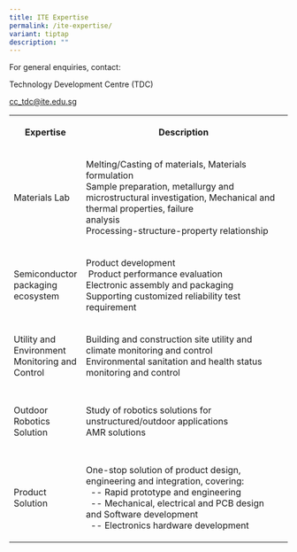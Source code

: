 ```yaml
---
title: ITE Expertise
permalink: /ite-expertise/
variant: tiptap
description: ""
---
```

<p>For general enquiries, contact:</p>
<p>Technology Development Centre (TDC)</p>
<p><a href="mailto:cc_tdc@ite.edu.sg" rel="noopener noreferrer nofollow" target="_blank">cc_tdc@ite.edu.sg</a>
</p>
<table style="minWidth: 75px">
<colgroup>
<col>
<col>
<col>
</colgroup>
<tbody>
<tr>
<th rowspan="1" colspan="1">
<p>Expertise</p>
</th>
<th rowspan="1" colspan="1">
<p>Description</p>
</th>
<th rowspan="1" colspan="1">
<p>Keywords</p>
</th>
</tr>
<tr>
<td rowspan="1" colspan="1">
<p>Materials Lab</p>
</td>
<td rowspan="1" colspan="1">
<p>Melting/Casting of materials, Materials formulation&nbsp;&nbsp;&nbsp;&nbsp;&nbsp;&nbsp;&nbsp;&nbsp;&nbsp;&nbsp;&nbsp;&nbsp;&nbsp;&nbsp;&nbsp;&nbsp;&nbsp;&nbsp;&nbsp;&nbsp;&nbsp;&nbsp;&nbsp;&nbsp;&nbsp;&nbsp;&nbsp;&nbsp;&nbsp;&nbsp;&nbsp;&nbsp;&nbsp;&nbsp;&nbsp;&nbsp;&nbsp;&nbsp;&nbsp;&nbsp;&nbsp;&nbsp;&nbsp;&nbsp;&nbsp;&nbsp;&nbsp;&nbsp;&nbsp;&nbsp;&nbsp;&nbsp;&nbsp;&nbsp;
Sample preparation, metallurgy and microstructural investigation, Mechanical
and thermal properties, failure analysis&nbsp;&nbsp;&nbsp;&nbsp;&nbsp;&nbsp;&nbsp;&nbsp;&nbsp;&nbsp;&nbsp;&nbsp;&nbsp;&nbsp;&nbsp;&nbsp;&nbsp;&nbsp;&nbsp;&nbsp;&nbsp;&nbsp;&nbsp;&nbsp;&nbsp;&nbsp;&nbsp;&nbsp;&nbsp;&nbsp;&nbsp;&nbsp;&nbsp;&nbsp;&nbsp;&nbsp;&nbsp;&nbsp;&nbsp;&nbsp;&nbsp;&nbsp;&nbsp;&nbsp;&nbsp;&nbsp;&nbsp;&nbsp;&nbsp;&nbsp;&nbsp;&nbsp;&nbsp;&nbsp;&nbsp;&nbsp;&nbsp;&nbsp;&nbsp;&nbsp;&nbsp;&nbsp;&nbsp;&nbsp;&nbsp;&nbsp;&nbsp;&nbsp;
Processing-structure-property relationship</p>
</td>
<td rowspan="1" colspan="1">
<p>metallurgy,&nbsp;polymer formulation, metal processing</p>
</td>
</tr>
<tr>
<td rowspan="1" colspan="1">
<p>Semiconductor packaging ecosystem</p>
</td>
<td rowspan="1" colspan="1">
<p>Product development&nbsp;&nbsp;&nbsp;&nbsp;&nbsp;&nbsp;
<br>&nbsp;Product performance evaluation
<br>Electronic assembly and packaging
<br>Supporting customized reliability test requirement&nbsp;&nbsp;&nbsp;&nbsp;&nbsp;&nbsp;&nbsp;&nbsp;&nbsp;&nbsp;&nbsp;</p>
</td>
<td rowspan="1" colspan="1">
<p>Reliability testing, Failure analysis, Finite Element Analysis</p>
</td>
</tr>
<tr>
<td rowspan="1" colspan="1">
<p>Utility and Environment Monitoring and Control</p>
</td>
<td rowspan="1" colspan="1">
<p>Building and construction site utility and climate monitoring and control
<br>Environmental sanitation and health status monitoring and control</p>
</td>
<td rowspan="1" colspan="1">
<p>Internet of Things,&nbsp;Solutions for sustainability</p>
</td>
</tr>
<tr>
<td rowspan="1" colspan="1">
<p>Outdoor Robotics Solution&nbsp;</p>
</td>
<td rowspan="1" colspan="1">
<p>Study of robotics solutions for unstructured/outdoor applications
<br>AMR solutions</p>
</td>
<td rowspan="1" colspan="1">
<p>customised robotics for unstructured environment</p>
</td>
</tr>
<tr>
<td rowspan="1" colspan="1">
<p>Product Solution</p>
</td>
<td rowspan="1" colspan="1">
<p>One-stop solution of product design, engineering and integration, covering:
<br>&nbsp; -- Rapid prototype and engineering
<br>&nbsp; -- Mechanical, electrical and PCB design and Software development
<br>&nbsp; -- Electronics hardware development</p>
</td>
<td rowspan="1" colspan="1">
<p>Design and engineering&nbsp;</p>
</td>
</tr>
</tbody>
</table>
<p></p>